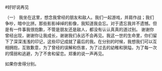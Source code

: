 #好好说再见


（一）
我坐在这里，想念我曾经的朋友和敌人。我们一起游戏，并肩作战；我们争吵，暗中比拼。那些影影绰绰的影像，我知道我会忘。对于遗忘我并不遗憾。但是有一件事我很抱歉，不管是朋友还是敌人，都没有认认真真的道过别。
谢谢你曾经出现，谢谢你让我成长，谢谢我们永远不会再见。我这一世的生命里，你们留下了深深浅浅的印记，这些印记成就了最后的我。在分别的时候，我想我们可以互相拥抱，互致歉意，为了曾经的误解和伤害，为了过去的幼稚和狭隘，为了每一次的懦弱和逃避，为了不舍和留恋。郑重的说一声再见。


如果你舍得分别。






